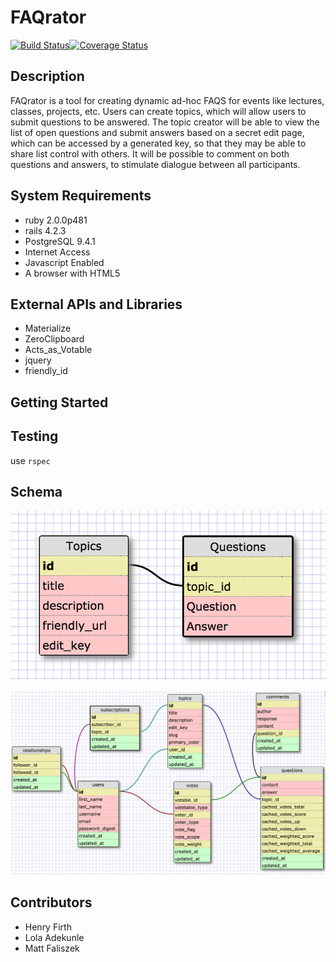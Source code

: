 # FAQrator

[![Build Status](https://travis-ci.org/chi-dragonflies-2015/FAQrator.svg?branch=setup)](https://travis-ci.org/chi-dragonflies-2015/FAQrator)[![Coverage Status](https://coveralls.io/repos/chi-dragonflies-2015/FAQrator/badge.svg?branch=master&service=github)](https://coveralls.io/github/chi-dragonflies-2015/FAQrator?branch=master)

## Description
FAQrator is a tool for creating dynamic ad-hoc FAQS for events like lectures, classes, projects, etc. Users can create topics, which will allow users to submit questions to be answered. The topic creator will be able to view the list of open questions and submit answers based on a secret edit page, which can be accessed by a generated key, so that they may be able to share list control with others. It will be possible to comment on both questions and answers, to stimulate dialogue between all participants.

## System Requirements
* ruby 2.0.0p481
* rails 4.2.3
* PostgreSQL 9.4.1
* Internet Access
* Javascript Enabled
* A browser with HTML5

## External APIs and Libraries
* Materialize
* ZeroClipboard
* Acts_as_Votable
* jquery
* friendly_id
## Getting Started

## Testing
use ```rspec```
## Schema
![Initial Schema](/initial_schema.png "initial schema")

![Final Schema](/final_schema.png "final schema")

## Contributors
* Henry Firth
* Lola Adekunle
* Matt Faliszek
